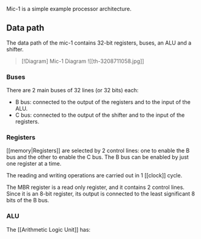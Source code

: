 Mic-1 is a simple example processor architecture.

## Data path
The data path of the mic-1 contains 32-bit registers, buses, an ALU and a shifter.

> [!Diagram] Mic-1 Diagram
> ![[th-3208711058.jpg]]

### Buses
There are 2 main buses of 32 lines (or 32 bits) each:
- B bus: connected to the output of the registers and to the input of the ALU.
- C bus: connected to the output of the shifter and to the input of the registers.

### Registers
[[memory|Registers]] are selected by 2 control lines: one to enable the B bus and the other to enable the C bus. The B bus can be enabled by just one register at a time.  

The reading and writing operations are carried out in 1 [[clock]] cycle.  

The MBR register is a read only register, and it contains 2 control lines. Since it is an 8-bit register, its output is connected to the least significant 8 bits of the B bus.

### ALU
The [[Arithmetic Logic Unit]] has:
